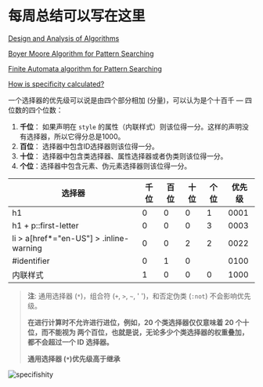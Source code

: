 # 每周总结可以写在这里

[Design and Analysis of Algorithms](https://www.ics.uci.edu/~eppstein/161/960222.html)

[Boyer Moore Algorithm for Pattern Searching](https://www.geeksforgeeks.org/boyer-moore-algorithm-for-pattern-searching/?ref=lbp)

[Finite Automata algorithm for Pattern Searching](https://www.geeksforgeeks.org/finite-automata-algorithm-for-pattern-searching/)



[How is specificity calculated?](https://developer.mozilla.org/en-US/docs/Web/CSS/Specificity)

一个选择器的优先级可以说是由四个部分相加 (分量)，可以认为是个十百千 — 四位数的四个位数：

1. **千位**： 如果声明在 `style` 的属性（内联样式）则该位得一分。这样的声明没有选择器，所以它得分总是1000。
2. **百位**： 选择器中包含ID选择器则该位得一分。
3. **十位**： 选择器中包含类选择器、属性选择器或者伪类则该位得一分。
4. **个位**：选择器中包含元素、伪元素选择器则该位得一分。

| **选择器**                              | **千位** | **百位** | **十位** | **个位** | 优先级 |
| --------------------------------------- | -------- | -------- | -------- | -------- | ------ |
| h1                                      | 0        | 0        | 0        | 1        | 0001   |
| h1 + p::first-letter                    | 0        | 0        | 0        | 3        | 0003   |
| li > a[href*="en-US"] > .inline-warning | 0        | 0        | 2        | 2        | 0022   |
| \#identifier                            | 0        | 1        | 0        |          | 0100   |
| 内联样式                                | 1        | 0        | 0        | 0        | 1000   |

> **注**: 通用选择器 (`*`)，组合符 (`+`, `>`, `~`, ' ')，和否定伪类 (`:not`) 不会影响优先级。
>
> **在进行计算时不允许进行进位，例如，20 个类选择器仅仅意味着 20 个十位，而不能视为 两个百位，也就是说，无论多少个类选择器的权重叠加，都不会超过一个 ID 选择器。**
>
> **通用选择器 (`*`)优先级高于继承**

![specifishity](https://specifishity.com/specifishity.png)

